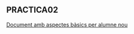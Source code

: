 ## PRACTICA02

[Document amb aspectes bàsics per alumne nou](https://moodle.iescarlesvallbona.cat/mod/resource/view.php?id=130839)
